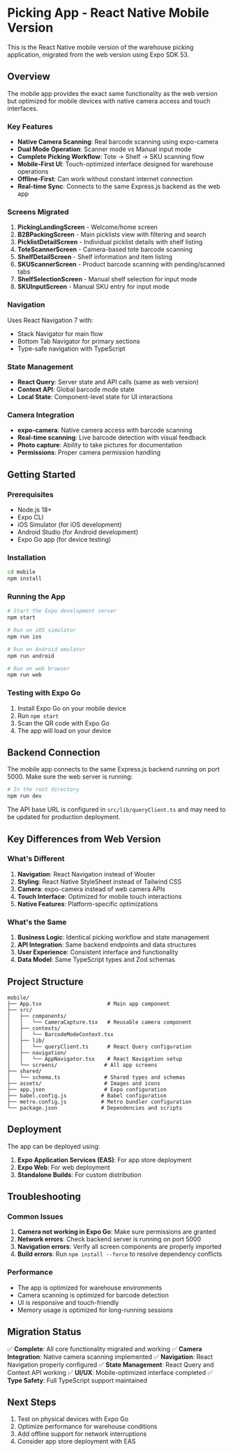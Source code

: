 # Picking App - React Native Mobile Version

This is the React Native mobile version of the warehouse picking application, migrated from the web version using Expo SDK 53.

## Overview

The mobile app provides the exact same functionality as the web version but optimized for mobile devices with native camera access and touch interfaces.

### Key Features

- **Native Camera Scanning**: Real barcode scanning using expo-camera
- **Dual Mode Operation**: Scanner mode vs Manual input mode
- **Complete Picking Workflow**: Tote → Shelf → SKU scanning flow
- **Mobile-First UI**: Touch-optimized interface designed for warehouse operations
- **Offline-First**: Can work without constant internet connection
- **Real-time Sync**: Connects to the same Express.js backend as the web app

### Screens Migrated

1. **PickingLandingScreen** - Welcome/home screen
2. **B2BPackingScreen** - Main picklists view with filtering and search
3. **PicklistDetailScreen** - Individual picklist details with shelf listing
4. **ToteScannerScreen** - Camera-based tote barcode scanning
5. **ShelfDetailScreen** - Shelf information and item listing
6. **SKUScannerScreen** - Product barcode scanning with pending/scanned tabs
7. **ShelfSelectionScreen** - Manual shelf selection for input mode
8. **SKUInputScreen** - Manual SKU entry for input mode

### Navigation

Uses React Navigation 7 with:
- Stack Navigator for main flow
- Bottom Tab Navigator for primary sections
- Type-safe navigation with TypeScript

### State Management

- **React Query**: Server state and API calls (same as web version)
- **Context API**: Global barcode mode state
- **Local State**: Component-level state for UI interactions

### Camera Integration

- **expo-camera**: Native camera access with barcode scanning
- **Real-time scanning**: Live barcode detection with visual feedback
- **Photo capture**: Ability to take pictures for documentation
- **Permissions**: Proper camera permission handling

## Getting Started

### Prerequisites

- Node.js 18+
- Expo CLI
- iOS Simulator (for iOS development)
- Android Studio (for Android development)
- Expo Go app (for device testing)

### Installation

```bash
cd mobile
npm install
```

### Running the App

```bash
# Start the Expo development server
npm start

# Run on iOS simulator
npm run ios

# Run on Android emulator
npm run android

# Run on web browser
npm run web
```

### Testing with Expo Go

1. Install Expo Go on your mobile device
2. Run `npm start` 
3. Scan the QR code with Expo Go
4. The app will load on your device

## Backend Connection

The mobile app connects to the same Express.js backend running on port 5000. Make sure the web server is running:

```bash
# In the root directory
npm run dev
```

The API base URL is configured in `src/lib/queryClient.ts` and may need to be updated for production deployment.

## Key Differences from Web Version

### What's Different

1. **Navigation**: React Navigation instead of Wouter
2. **Styling**: React Native StyleSheet instead of Tailwind CSS
3. **Camera**: expo-camera instead of web camera APIs
4. **Touch Interface**: Optimized for mobile touch interactions
5. **Native Features**: Platform-specific optimizations

### What's the Same

1. **Business Logic**: Identical picking workflow and state management
2. **API Integration**: Same backend endpoints and data structures
3. **User Experience**: Consistent interface and functionality
4. **Data Model**: Same TypeScript types and Zod schemas

## Project Structure

```
mobile/
├── App.tsx                     # Main app component
├── src/
│   ├── components/
│   │   └── CameraCapture.tsx   # Reusable camera component
│   ├── contexts/
│   │   └── BarcodeModeContext.tsx
│   ├── lib/
│   │   └── queryClient.ts      # React Query configuration
│   ├── navigation/
│   │   └── AppNavigator.tsx    # React Navigation setup
│   └── screens/               # All app screens
├── shared/
│   └── schema.ts              # Shared types and schemas
├── assets/                    # Images and icons
├── app.json                   # Expo configuration
├── babel.config.js           # Babel configuration
├── metro.config.js           # Metro bundler configuration
└── package.json              # Dependencies and scripts
```

## Deployment

The app can be deployed using:

1. **Expo Application Services (EAS)**: For app store deployment
2. **Expo Web**: For web deployment
3. **Standalone Builds**: For custom distribution

## Troubleshooting

### Common Issues

1. **Camera not working in Expo Go**: Make sure permissions are granted
2. **Network errors**: Check backend server is running on port 5000
3. **Navigation errors**: Verify all screen components are properly imported
4. **Build errors**: Run `npm install --force` to resolve dependency conflicts

### Performance

- The app is optimized for warehouse environments
- Camera scanning is optimized for barcode detection
- UI is responsive and touch-friendly
- Memory usage is optimized for long-running sessions

## Migration Status

✅ **Complete**: All core functionality migrated and working
✅ **Camera Integration**: Native camera scanning implemented
✅ **Navigation**: React Navigation properly configured
✅ **State Management**: React Query and Context API working
✅ **UI/UX**: Mobile-optimized interface completed
✅ **Type Safety**: Full TypeScript support maintained

## Next Steps

1. Test on physical devices with Expo Go
2. Optimize performance for warehouse conditions
3. Add offline support for network interruptions
4. Consider app store deployment with EAS